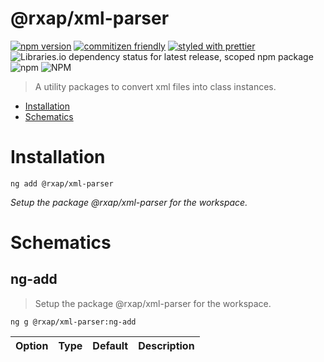 @rxap/xml-parser
======

[![npm version](https://img.shields.io/npm/v/@rxap/xml-parser?style=flat-square)](https://www.npmjs.com/package/@rxap/xml-parser)
[![commitizen friendly](https://img.shields.io/badge/commitizen-friendly-brightgreen.svg?style=flat-square)](https://commitizen.github.io/cz-cli/)
[![styled with prettier](https://img.shields.io/badge/styled_with-prettier-ff69b4.svg?style=flat-square)](https://github.com/prettier/prettier)
![Libraries.io dependency status for latest release, scoped npm package](https://img.shields.io/librariesio/release/npm/@rxap/xml-parser)
![npm](https://img.shields.io/npm/dm/@rxap/xml-parser)
![NPM](https://img.shields.io/npm/l/@rxap/xml-parser)

> A utility packages to convert xml files into class instances.

- [Installation](#installation)
- [Schematics](#schematics)

# Installation

```
ng add @rxap/xml-parser
```

*Setup the package @rxap/xml-parser for the workspace.*

# Schematics

## ng-add
> Setup the package @rxap/xml-parser for the workspace.

```
ng g @rxap/xml-parser:ng-add
```

Option | Type | Default | Description
--- | --- | --- | ---


